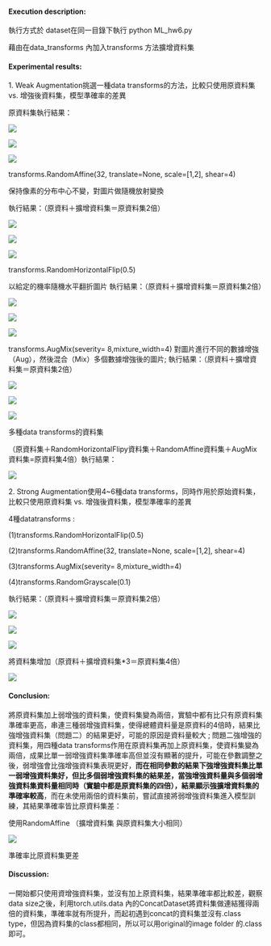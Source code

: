 #### Execution description:

執行方式於 dataset在同一目錄下執行 python ML\_hw6.py

藉由在data\_transforms 內加入transforms 方法擴增資料集

#### Experimental results:

1\. Weak Augmentation挑選一種data transforms的方法，比較只使用原資料集 vs. 增強後資料集，模型準確率的差異

原資料集執行結果：

![](Pic/Aspose.Words.929c91b6-62fb-45b5-89c3-35e43a55d01f.003.png)

![](Pic/Aspose.Words.929c91b6-62fb-45b5-89c3-35e43a55d01f.001.png)

![](Pic/Aspose.Words.929c91b6-62fb-45b5-89c3-35e43a55d01f.002.png)

transforms.RandomAffine(32, translate=None, scale=[1,2], shear=4)

保持像素的分布中心不變，對圖片做隨機放射變換

執行結果：（原資料＋擴增資料集＝原資料集2倍）

![](Pic/Aspose.Words.929c91b6-62fb-45b5-89c3-35e43a55d01f.004.png)

![](Pic/Aspose.Words.929c91b6-62fb-45b5-89c3-35e43a55d01f.005.png)

![](Pic/Aspose.Words.929c91b6-62fb-45b5-89c3-35e43a55d01f.006.png)

transforms.RandomHorizontalFlip(0.5)

以給定的機率隨機水平翻折圖片
執行結果：（原資料＋擴增資料集＝原資料集2倍）


![](Pic/Aspose.Words.929c91b6-62fb-45b5-89c3-35e43a55d01f.007.png)

![](Pic/Aspose.Words.929c91b6-62fb-45b5-89c3-35e43a55d01f.009.png)

![](Pic/Aspose.Words.929c91b6-62fb-45b5-89c3-35e43a55d01f.008.png)


transforms.AugMix(severity= 8,mixture\_width=4)
對圖片進行不同的數據增強（Aug），然後混合（Mix）多個數據增強後的圖片; 執行結果：（原資料＋擴增資料集＝原資料集2倍）

![](Pic/Aspose.Words.929c91b6-62fb-45b5-89c3-35e43a55d01f.012.png)

![](Pic/Aspose.Words.929c91b6-62fb-45b5-89c3-35e43a55d01f.010.png)

![](Pic/Aspose.Words.929c91b6-62fb-45b5-89c3-35e43a55d01f.011.png)

多種data transforms的資料集

（原資料集＋RandomHorizontalFlipy資料集＋RandomAffine資料集＋AugMix資料集=原資料集4倍）執行結果：

![](Pic/Aspose.Words.929c91b6-62fb-45b5-89c3-35e43a55d01f.013.png)

2\. Strong Augmentation使用4~6種data transforms，同時作用於原始資料集，比較只使用原資料集 vs. 增強後資料集，模型準確率的差異

4種datatransforms :

(1)transforms.RandomHorizontalFlip(0.5)

(2)transforms.RandomAffine(32, translate=None, scale=[1,2], shear=4)

(3)transforms.AugMix(severity= 8,mixture\_width=4)

(4)transforms.RandomGrayscale(0.1)

執行結果：（原資料＋擴增資料集＝原資料集2倍）

![](Pic/Aspose.Words.929c91b6-62fb-45b5-89c3-35e43a55d01f.016.png)

![](Pic/Aspose.Words.929c91b6-62fb-45b5-89c3-35e43a55d01f.014.png)

![](Pic/Aspose.Words.929c91b6-62fb-45b5-89c3-35e43a55d01f.015.png)


將資料集增加（原資料＋擴增資料集\*3＝原資料集4倍）


![](Pic/Aspose.Words.929c91b6-62fb-45b5-89c3-35e43a55d01f.017.png)

#### Conclusion:

將原資料集加上弱增強的資料集，使資料集變為兩倍，實驗中都有比只有原資料集準確率更高，串連三種弱增強資料集，使得總體資料量是原資料的4倍時，結果比強增強資料集（問題二）的結果更好，可能的原因是資料量較大 ; 問題二強增強的資料集，用四種data transforms作用在原資料集再加上原資料集，使資料集變為兩倍，成果比單一弱增強資料集準確率高但並沒有顯著的提升，可能在參數調整之後，弱增強會比強增強資料集表現更好，**而在相同參數的結果下強增強資料集比單一弱增強資料集好，但比多個弱增強資料集的結果差，當強增強資料量與多個弱增強資料集資料量相同時（實驗中都是原資料集的四倍），結果顯示強擴增資料集的準確率較高**，而在未使用兩倍的資料集前，嘗試直接將弱增強資料集進入模型訓練，其結果準確率皆比原資料集差：

使用RandomAffine （擴增資料集 與原資料集大小相同）

![](Pic/Aspose.Words.929c91b6-62fb-45b5-89c3-35e43a55d01f.018.png)

準確率比原資料集更差

#### Discussion:

一開始都只使用資增強資料集，並沒有加上原資料集，結果準確率都比較差，觀察data size之後，利用torch.utils.data 內的ConcatDataset將資料集做連結獲得兩倍的資料集，準確率就有所提升，而起初遇到concat的資料集並沒有.class type，但因為資料集的class都相同，所以可以用original的image folder 的.class即可。
